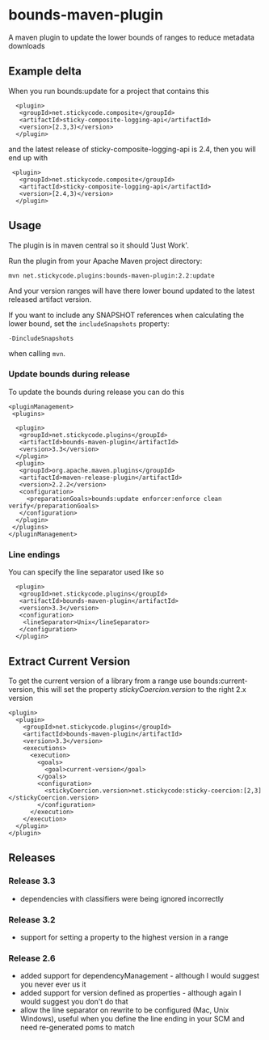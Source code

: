 bounds-maven-plugin
===================

A maven plugin to update the lower bounds of ranges to reduce metadata downloads

## Example delta

When you run bounds:update for a project that contains this

      <plugin>
       <groupId>net.stickycode.composite</groupId>
       <artifactId>sticky-composite-logging-api</artifactId>
       <version>[2.3,3)</version>
      </plugin>
      
and the latest release of sticky-composite-logging-api is 2.4, then you will end up with

     <plugin>
       <groupId>net.stickycode.composite</groupId>
       <artifactId>sticky-composite-logging-api</artifactId>
       <version>[2.4,3)</version>
      </plugin>
      
## Usage

The plugin is in maven central so it should 'Just Work'.

Run the plugin from your Apache Maven project directory:

    mvn net.stickycode.plugins:bounds-maven-plugin:2.2:update

And your version ranges will have there lower bound updated to the latest released
artifact version.

If you want to include any SNAPSHOT references when calculating the lower bound, set the
`includeSnapshots` property:

    -DincludeSnapshots

when calling `mvn`.

### Update bounds during release

To update the bounds during release you can do this

    <pluginManagement>
     <plugins>

      <plugin>
       <groupId>net.stickycode.plugins</groupId>
       <artifactId>bounds-maven-plugin</artifactId>
       <version>3.3</version>
      </plugin>
      <plugin>
       <groupId>org.apache.maven.plugins</groupId>
       <artifactId>maven-release-plugin</artifactId>
       <version>2.2.2</version>
       <configuration>
         <preparationGoals>bounds:update enforcer:enforce clean verify</preparationGoals>
       </configuration>
      </plugin>
     </plugins>
    </pluginManagement>

### Line endings

You can specify the line separator used like so

      <plugin>
       <groupId>net.stickycode.plugins</groupId>
       <artifactId>bounds-maven-plugin</artifactId>
       <version>3.3</version>
       <configuration>
        <lineSeparator>Unix</lineSeparator>
       </configuration>
      </plugin>

## Extract Current Version

To get the current version of a library from a range use bounds:current-version, this will set the property *stickyCoercion.version* to the right 2.x version

    <plugin>
      <plugin>
        <groupId>net.stickycode.plugins</groupId>
        <artifactId>bounds-maven-plugin</artifactId>
        <version>3.3</version>
        <executions>
          <execution>
            <goals>
              <goal>current-version</goal>
            </goals>
            <configuration>
              <stickyCoercion.version>net.stickycode:sticky-coercion:[2,3]</stickyCoercion.version>
            </configuration>
          </execution>
        </execution>
      </plugin>
    </plugin>

## Releases

### Release 3.3

* dependencies with classifiers were being ignored incorrectly

### Release 3.2

* support for setting a property to the highest version in a range

### Release 2.6

* added support for dependencyManagement - although I would suggest you never ever us it
* added support for version defined as properties - although again I would suggest you don't do that
* allow the line separator on rewrite to be configured (Mac, Unix Windows), useful when you define the line ending in your SCM and need re-generated poms to match

